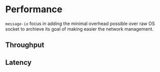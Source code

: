 # Performance

`message-io` focus in adding the minimal overhead possible over raw OS socket to archieve its goal of making easier the network management.



## Throughput

## Latency
